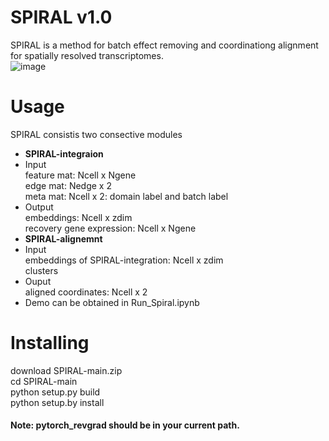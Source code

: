# SPIRAL v1.0
SPIRAL is a method for batch effect removing and coordinationg alignment for spatially resolved transcriptomes.  
![image](https://user-images.githubusercontent.com/17848453/183861675-b8b63081-83f3-4957-a3f8-0b822a4980cd.png)
# Usage
SPIRAL consistis two consective modules  
* **SPIRAL-integraion**    
 * Input  
   feature mat: Ncell x Ngene    
   edge mat: Nedge x 2    
   meta mat: Ncell x 2: domain label and batch label  
* Output  
   embeddings: Ncell x zdim  
   recovery gene expression: Ncell x Ngene  
* **SPIRAL-alignemnt**  
 * Input    
   embeddings of SPIRAL-integration: Ncell x zdim  
   clusters  
 * Ouput  
   aligned coordinates: Ncell x 2  
* Demo can be obtained in Run_Spiral.ipynb
# Installing
download SPIRAL-main.zip  
cd SPIRAL-main  
python setup.py build  
python setup.by install  
#### Note: pytorch_revgrad should be in your current path.
